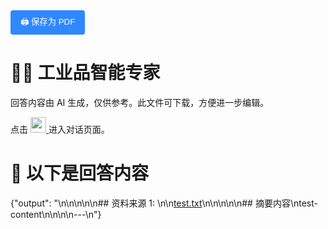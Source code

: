 <button onclick="window.print()" style="padding: 8px 16px; background: #2F88FF; color: white; border: none; border-radius: 4px; cursor: pointer;">
  🖨️ 保存为 PDF
</button>

# 🧑‍🏭 工业品智能专家  

回答内容由 AI 生成，仅供参考。此文件可下载，方便进一步编辑。  

点击
<a href="https://www.aibangxuanxing.com">
  <img src="https://pub-9afd37582afd4e23a5f8075515d93ece.r2.dev/IconParkToolkit.svg" alt="工业品智能专家" target="_blank" style="width:25px; height:25px;" />
</a>
进入对话页面。  

# 📑 以下是回答内容  
   

{"output": "\n\n\n\n\n## 资料来源 1: \n\n[test.txt](https://upload.dify.ai/files/17230451-5bcf-4f42-a056-80712760ba56/file-preview?timestamp=1753169381&nonce=f61da0581d4c93ae6fbe7280636196be&sign=X7GPGo_Oe6Q9wXeo4z02BAuFwEebbD_G64BxbentC44=)\n\n\n\n\n## 摘要内容\ntest-content\n\n\n\n---\n"}